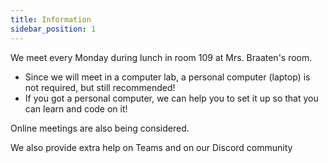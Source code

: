 ```yaml
---
title: Information
sidebar_position: 1
---
```


We meet every Monday during lunch in room 109 at Mrs. Braaten's room.

* Since we will meet in a computer lab, a personal computer (laptop) is not required, but still recommended!
* If you got a personal computer, we can help you to set it up so that you can learn and code on it!

Online meetings are also being considered.

We also provide extra help on Teams and on our Discord community

